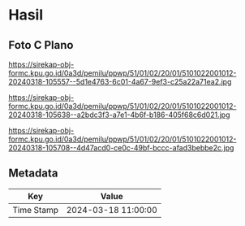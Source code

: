# Hasil

## Foto C Plano

https://sirekap-obj-formc.kpu.go.id/0a3d/pemilu/ppwp/51/01/02/20/01/5101022001012-20240318-105557--5d1e4763-6c01-4a67-9ef3-c25a22a71ea2.jpg

https://sirekap-obj-formc.kpu.go.id/0a3d/pemilu/ppwp/51/01/02/20/01/5101022001012-20240318-105638--a2bdc3f3-a7e1-4b6f-b186-405f68c6d021.jpg

https://sirekap-obj-formc.kpu.go.id/0a3d/pemilu/ppwp/51/01/02/20/01/5101022001012-20240318-105708--4d47acd0-ce0c-49bf-bccc-afad3bebbe2c.jpg


## Metadata

| Key        | Value               |
| ---------- | ------------------- |
| Time Stamp | 2024-03-18 11:00:00 |



